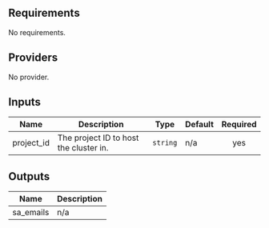 ## Requirements

No requirements.

## Providers

No provider.

## Inputs

| Name | Description | Type | Default | Required |
|------|-------------|------|---------|:--------:|
| project\_id | The project ID to host the cluster in. | `string` | n/a | yes |

## Outputs

| Name | Description |
|------|-------------|
| sa\_emails | n/a |
